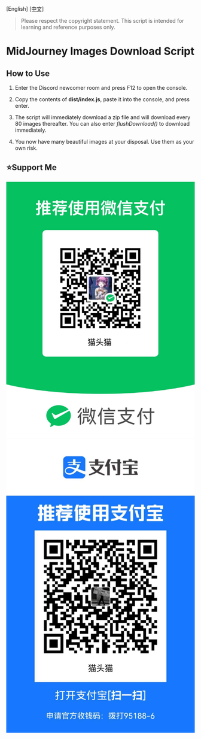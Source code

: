 [English] [[中文]](./readme-zh.md)

> Please respect the copyright statement. This script is intended for learning and reference purposes only.

# MidJourney Images Download Script

## How to Use
1. Enter the Discord newcomer room and press F12 to open the console.

2. Copy the contents of **dist/index.js**, paste it into the console, and press enter.

3. The script will immediately download a zip file and will download every 80 images thereafter. You can also enter *flushDownload()* to download immediately.

4. You now have many beautiful images at your disposal. Use them as your own risk.

## ⭐Support Me
![wx](./imgs/wx.png)
![alipay](./imgs/alipay.png)